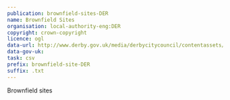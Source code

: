 ```yaml
---
publication: brownfield-sites-DER
name: Brownfield Sites
organisation: local-authority-eng:DER
copyright: crown-copyright
licence: ogl
data-url: http://www.derby.gov.uk/media/derbycitycouncil/contentassets/documents/policiesandguidance/planning/derby_brownfieldregister_2017_12_31_rev1.csv
data-gov-uk: 
task: csv
prefix: brownfield-site-DER
suffix: .txt
---
```


Brownfield sites

